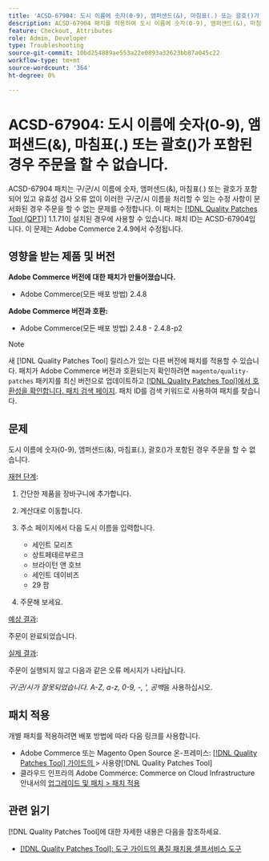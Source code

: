 ```yaml
---
title: 'ACSD-67904: 도시 이름에 숫자(0-9), 앰퍼샌드(&), 마침표(.) 또는 괄호()가 포함된 경우 주문을 할 수 없습니다.'
description: ACSD-67904 패치를 적용하여 도시 이름에 숫자(0-9), 앰퍼샌드(&), 마침표(.) 또는 괄호()가 포함된 경우 체크아웃이 실패하는 Adobe Commerce 문제를 수정합니다.
feature: Checkout, Attributes
role: Admin, Developer
type: Troubleshooting
source-git-commit: 10bd254889ae553a22e0893a32623bb87a045c22
workflow-type: tm+mt
source-wordcount: '364'
ht-degree: 0%

---
```



# ACSD-67904: 도시 이름에 숫자(0-9), 앰퍼샌드(&amp;), 마침표(.) 또는 괄호()가 포함된 경우 주문을 할 수 없습니다.

ACSD-67904 패치는 구/군/시 이름에 숫자, 앰퍼샌드(&amp;), 마침표(.) 또는 괄호가 포함되어 있고 유효성 검사 오류 없이 이러한 구/군/시 이름을 처리할 수 있는 수정 사항이 문서화된 경우 주문을 할 수 없는 문제를 수정합니다. 이 패치는 [[!DNL Quality Patches Tool (QPT)]](/help/tools/quality-patches-tool/quality-patches-tool-to-self-serve-quality-patches.md) 1.1.71이 설치된 경우에 사용할 수 있습니다. 패치 ID는 ACSD-67904입니다. 이 문제는 Adobe Commerce 2.4.9에서 수정됩니다.

## 영향을 받는 제품 및 버전

**Adobe Commerce 버전에 대한 패치가 만들어졌습니다.**

* Adobe Commerce(모든 배포 방법) 2.4.8

**Adobe Commerce 버전과 호환:**

* Adobe Commerce(모든 배포 방법) 2.4.8 - 2.4.8-p2

>[!NOTE]
>
>새 [!DNL Quality Patches Tool] 릴리스가 있는 다른 버전에 패치를 적용할 수 있습니다. 패치가 Adobe Commerce 버전과 호환되는지 확인하려면 `magento/quality-patches` 패키지를 최신 버전으로 업데이트하고 [[!DNL Quality Patches Tool]에서 호환성을 확인합니다. 패치 검색 페이지](https://experienceleague.adobe.com/tools/commerce-quality-patches/index.html). 패치 ID를 검색 키워드로 사용하여 패치를 찾습니다.

## 문제

도시 이름에 숫자(0-9), 앰퍼샌드(&amp;), 마침표(.), 괄호()가 포함된 경우 주문을 할 수 없습니다.

<u>재현 단계</u>:

1. 간단한 제품을 장바구니에 추가합니다.
1. 계산대로 이동합니다.
1. 주소 페이지에서 다음 도시 이름을 입력합니다.

   * 세인트 모리츠
   * 상트페테르부르크
   * 브라이턴 앤 호브
   * 세인트 데이비즈
   * 29 팜

1. 주문해 보세요.


<u>예상 결과</u>:

주문이 완료되었습니다.

<u>실제 결과</u>:

주문이 실행되지 않고 다음과 같은 오류 메시지가 나타납니다.

*구/군/시가 잘못되었습니다. A-Z, a-z, 0-9, -, &#39;, 공백*&#x200B;을 사용하십시오.


## 패치 적용

개별 패치를 적용하려면 배포 방법에 따라 다음 링크를 사용합니다.

* Adobe Commerce 또는 Magento Open Source 온-프레미스: [[!DNL Quality Patches Tool]  가이드의 ](/help/tools/quality-patches-tool/usage.md)> 사용량[!DNL Quality Patches Tool]
* 클라우드 인프라의 Adobe Commerce: Commerce on Cloud Infrastructure 안내서의 [업그레이드 및 패치 > 패치 적용](https://experienceleague.adobe.com/docs/commerce-cloud-service/user-guide/develop/upgrade/apply-patches.html)

## 관련 읽기

[!DNL Quality Patches Tool]에 대한 자세한 내용은 다음을 참조하세요.

* [[!DNL Quality Patches Tool]: 도구 가이드의 품질 패치용 셀프서비스 도구](/help/tools/quality-patches-tool/quality-patches-tool-to-self-serve-quality-patches.md)

